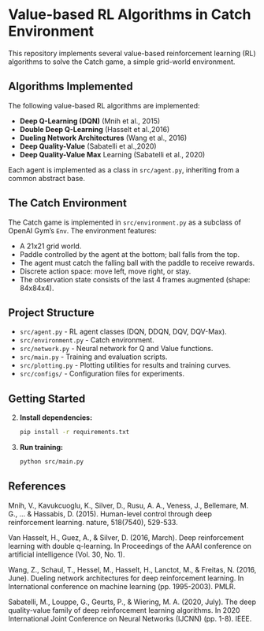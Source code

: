 
# Value-based RL Algorithms in Catch Environment

This repository implements several value-based reinforcement learning (RL) algorithms to solve the Catch game, a simple grid-world environment. 

## Algorithms Implemented

The following value-based RL algorithms are implemented:

- **Deep Q-Learning (DQN)** (Mnih et al., 2015)
- **Double Deep Q-Learning** (Hasselt et al.,2016)
- **Dueling Network Architectures**  (Wang et al., 2016)
- **Deep Quality-Value** (Sabatelli et al.,2020)
- **Deep Quality-Value Max** Learning (Sabatelli et al., 2020)

Each agent is implemented as a class in `src/agent.py`, inheriting from a common abstract base.

## The Catch Environment

The Catch game is implemented in `src/environment.py` as a subclass of OpenAI Gym’s `Env`. The environment features:

- A 21x21 grid world.
- Paddle controlled by the agent at the bottom; ball falls from the top.
- The agent must catch the falling ball with the paddle to receive rewards.
- Discrete action space: move left, move right, or stay.
- The observation state consists of the last 4 frames augmented  (shape: 84x84x4).

## Project Structure

- `src/agent.py` - RL agent classes (DQN, DDQN, DQV, DQV-Max).
- `src/environment.py` - Catch environment.
- `src/network.py` - Neural network for Q and Value functions.
- `src/main.py` - Training and evaluation scripts.
- `src/plotting.py` - Plotting utilities for results and training curves.
- `src/configs/` - Configuration files for experiments.

## Getting Started

2. **Install dependencies:**
   ```bash
   pip install -r requirements.txt
   ```

3. **Run training:**
   ```bash
   python src/main.py
   ```

## References

Mnih, V., Kavukcuoglu, K., Silver, D., Rusu, A. A., Veness, J., Bellemare, M. G., ... & Hassabis, D. (2015). Human-level control through deep reinforcement learning. nature, 518(7540), 529-533.

Van Hasselt, H., Guez, A., & Silver, D. (2016, March). Deep reinforcement learning with double q-learning. In Proceedings of the AAAI conference on artificial intelligence (Vol. 30, No. 1).

Wang, Z., Schaul, T., Hessel, M., Hasselt, H., Lanctot, M., & Freitas, N. (2016, June). Dueling network architectures for deep reinforcement learning. In International conference on machine learning (pp. 1995-2003). PMLR.

Sabatelli, M., Louppe, G., Geurts, P., & Wiering, M. A. (2020, July). The deep quality-value family of deep reinforcement learning algorithms. In 2020 International Joint Conference on Neural Networks (IJCNN) (pp. 1-8). IEEE.

